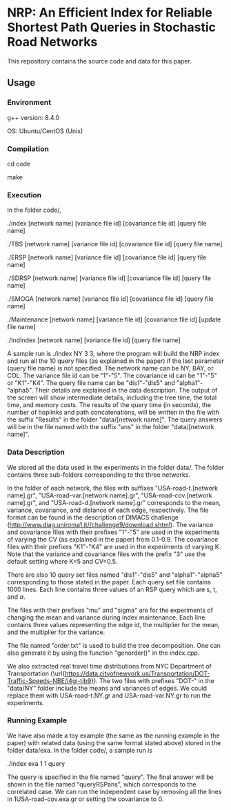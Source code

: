 # NRP: An Efficient Index for Reliable Shortest Path Queries in Stochastic Road Networks
This repository contains the source code and data for this paper. 

Usage
---------------

### Environment

g++ version: 8.4.0 

OS: Ubuntu/CentOS (Unix)

### Compilation

cd code

make

### Execution

In the folder code/,

./index [network name] [variance file id] [covariance file id] [query file name]

./TBS [network name] [variance file id] [covariance file id] [query file name]

./ERSP [network name] [variance file id] [covariance file id] [query file name]

./SDRSP [network name] [variance file id] [covariance file id] [query file name]

./SMOGA [network name] [variance file id] [covariance file id] [query file name]

./Maintenance [network name] [variance file id] [covariance file id] [update file name]

./IndIndex [network name] [variance file id] [query file name]

A sample run is ./index NY 3 3, where the program will build the NRP index and run all the 10 query files (as explained in the paper) if the last parameter (query file name) is not specified. The network name can be NY, BAY, or COL. The variance file id can be "1"-"5". The covariance id can be "1"-"5" or "K1"-"K4". The query file name can be "dis1"-"dis5" and "alpha1"-"alpha5". Their details are explained in the data description. The output of the screen will show intermediate details, including the tree time, the total time, and memory costs. The results of the query time (in seconds), the number of hoplinks and path concatenations, will be written in the file with the suffix "Results" in the folder "data/[network name]". The query answers will be in the file named with the suffix "ans" in the folder "data/[network name]".

### Data Description

We stored all the data used in the experiments in the folder data/. The folder contains three sub-folders corresponding to the three networks.

In the folder of each network, the files with suffixes "USA-road-t.[network name].gr", "USA-road-var.[network name].gr", "USA-road-cov.[network name].gr", and "USA-road-d.[network name].gr" corresponds to the mean, variance, covariance, and distance of each edge, respectively. The file format can be found in the description of DIMACS challenge (http://www.diag.uniroma1.it//challenge9/download.shtml). The variance and covariance files with their prefixes "1"-"5" are used in the experiments of varying the CV (as explained in the paper) from 0.1-0.9. The covariance files with their prefixes "K1"-"K4" are used in the experiments of varying K. Note that the variance and covariance files with the prefix "3" use the default setting where K=5 and CV=0.5.

There are also 10 query set files named "dis1"-"dis5" and "alpha1"-"alpha5" corresponding to those stated in the paper. Each query set file contains 1000 lines. Each line contains three values of an RSP query which are s, t, and $\alpha$.

The files with their prefixes "mu" and "sigma" are for the experiments of changing the mean and variance during index maintenance. Each line contains three values representing the edge id, the multiplier for the mean, and the multiplier for the variance.

The file named "order.txt" is used to build the tree decomposition. One can also generate it by using the function "genorder()" in the index.cpp.

We also extracted real travel time distributions from NYC Department of Transportation (\url{https://data.cityofnewyork.us/Transportation/DOT-Traffic-Speeds-NBE/i4gi-tjb9}). The two files with prefixes "DOT-" in the "data/NY" folder include the means and variances of edges. We could replace them with USA-road-t.NY.gr and USA-road-var.NY.gr to run the experiments.

### Running Example

We have also made a toy example (the same as the running example in the paper) with related data (using the same format stated above) stored in the folder data/exa.  In the folder code/, a sample run is 

./index exa 1 1 query

The query is specified in the file named "query". The final answer will be shown in the file named "queryRSPans", which corresponds to the correlated case. We can run the independent case by removing all the lines in 1USA-road-cov.exa.gr or setting the covariance to 0. 

